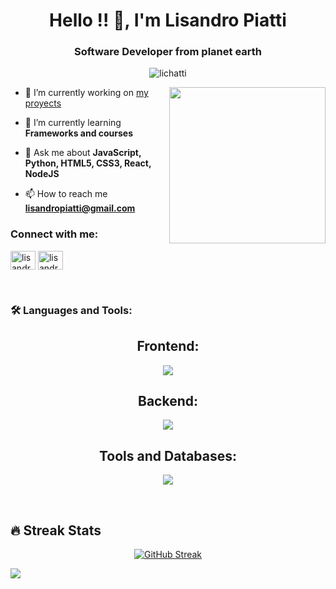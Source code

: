 <h1 align="center">Hello !! 🫡, I'm Lisandro Piatti</h1>
<h3 align="center">Software Developer from planet earth</h3>

<p align="center"> <img src="https://komarev.com/ghpvc/?username=lichatti&label=Profile%20views&color=0e75b6&style=flat" alt="lichatti" /> </p>
<picture> <img align="right" src="https://github.com/7oSkaaa/7oSkaaa/blob/main/Images/Right_Side.gif?raw=true" width = 250px></picture>

- 🔭 I’m currently working on [my proyects](https://github.com/Lichatti)

- 🌱 I’m currently learning **Frameworks and courses**

- 💬 Ask me about **JavaScript, Python, HTML5, CSS3, React, NodeJS**

- 📫 How to reach me **lisandropiatti@gmail.com**

<h3 align="left">Connect with me:</h3>
<p align="left">
<a href="https://fb.com/lisandropiatti" target="blank"><img align="center" src="https://raw.githubusercontent.com/rahuldkjain/github-profile-readme-generator/master/src/images/icons/Social/facebook.svg" alt="lisandropiatti" height="30" width="40" /></a>
<a href="https://instagram.com/lisandropiatti" target="blank"><img align="center" src="https://raw.githubusercontent.com/rahuldkjain/github-profile-readme-generator/master/src/images/icons/Social/instagram.svg" alt="lisandropiatti" height="30" width="40" /></a>
</p>
<br>

<h3 align="left">🛠️ Languages and Tools:</h3>
<h2 align="center">Frontend:</h2>
<p align="center">
  <a href="https://skillicons.dev">
    <img src="https://skillicons.dev/icons?i=html,css,bootstrap,js,ts,react,jquery" />
  </a>
</p>
<h2 align="center">Backend:</h2>
<p align="center">
  <a href="https://skillicons.dev">
    <img src="https://skillicons.dev/icons?i=nodejs,express,npm,py,flask,django" />
  </a>
</p>
<h2 align="center">Tools and Databases:</h2>
<p align="center">
  <a href="https://skillicons.dev">
    <img src="https://skillicons.dev/icons?i=git,github,vscode,jest,postman,figma,notion,mongodb,postgres" />
  </a>
</p>
<br>


<div align="center">

<h2 align="left">🔥 Streak Stats</h2>  

[![GitHub Streak](https://streak-stats.demolab.com?user=Litti8&theme=dark&exclude_days=Sun%2CSat)](https://git.io/streak-stats)

  
</div>
<img src="https://user-images.githubusercontent.com/73097560/115834477-dbab4500-a447-11eb-908a-139a6edaec5c.gif"><br><br>


